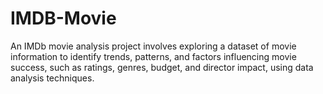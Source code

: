 # IMDB-Movie
An IMDb movie analysis project involves exploring a dataset of movie information to identify trends, patterns, and factors influencing movie success, such as ratings, genres, budget, and director impact, using data analysis techniques. 
